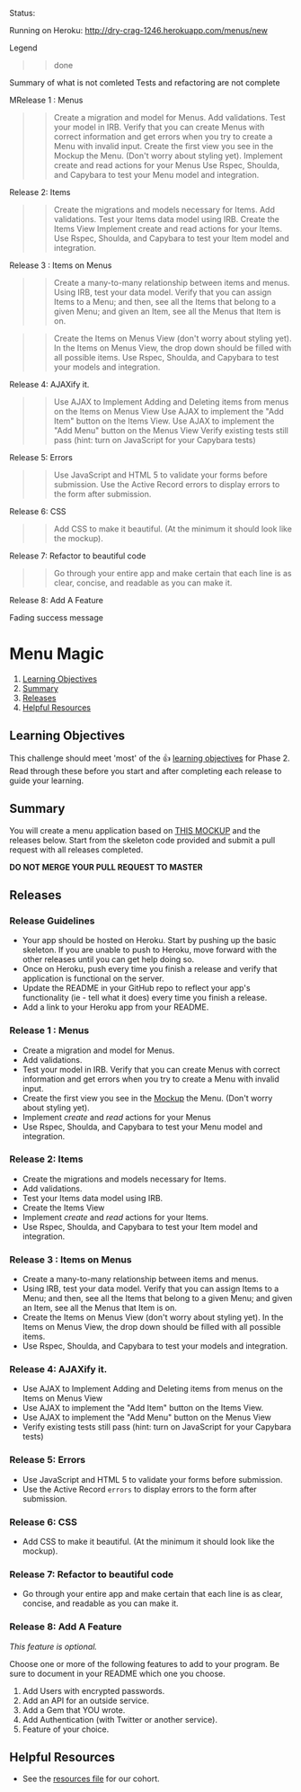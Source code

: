 Status:

Running on Heroku: http://dry-crag-1246.herokuapp.com/menus/new

Legend 
>> done

Summary of what is not comleted
Tests and refactoring are not complete

MRelease 1 : Menus

>> Create a migration and model for Menus.
>> Add validations.
>> Test your model in IRB. Verify that you can create Menus with correct information and get errors when you try to create a Menu with invalid input.
>> Create the first view you see in the Mockup the Menu. (Don't worry about styling yet).
>> Implement create and read actions for your Menus
Use Rspec, Shoulda, and Capybara to test your Menu model and integration.

Release 2: Items

>> Create the migrations and models necessary for Items.
>> Add validations.
>> Test your Items data model using IRB.
>> Create the Items View
>> Implement create and read actions for your Items.
Use Rspec, Shoulda, and Capybara to test your Item model and integration.

Release 3 : Items on Menus

>> Create a many-to-many relationship between items and menus.
>> Using IRB, test your data model. Verify that you can assign Items to a Menu; and then, see all the Items that belong to a given Menu; and given an Item, see all the Menus that Item is on.

>> Create the Items on Menus View (don't worry about styling yet). In the Items on Menus View, the drop down should be filled with all possible items.
Use Rspec, Shoulda, and Capybara to test your models and integration.

Release 4: AJAXify it.

>> Use AJAX to Implement Adding and Deleting items from menus on the Items on Menus View
>> Use AJAX to implement the "Add Item" button on the Items View.
>> Use AJAX to implement the "Add Menu" button on the Menus View
Verify existing tests still pass (hint: turn on JavaScript for your Capybara tests)

Release 5: Errors

>> Use JavaScript and HTML 5 to validate your forms before submission.
>> Use the Active Record errors to display errors to the form after submission.

Release 6: CSS

>> Add CSS to make it beautiful. (At the minimum it should look like the mockup).

Release 7: Refactor to beautiful code 

>> Go through your entire app and make certain that each line is as clear, concise, and readable as you can make it.

Release 8: Add A Feature

Fading success message







# Menu Magic

1. [Learning Objectives](#learning-objectives)
1. [Summary](#summary)
1. [Releases](#releases)
1. [Helpful Resources](#helpful-resources)

## Learning Objectives
This challenge should meet 'most' of the :+1: [learning objectives](https://github.com/fox-squirrels-2013/phase-2-guide/blob/master/week-3/learning-objectives.md) for Phase 2.  Read through these before you start and after completing each release to guide your learning.

## Summary
You will create a menu application based on [THIS MOCKUP](menu.png) and the releases below. Start from the skeleton code provided and submit a pull request with all releases completed.

  **DO NOT MERGE YOUR PULL REQUEST TO MASTER**

## Releases

### Release Guidelines

* Your app should be hosted on Heroku. Start by pushing up the basic skeleton. If you are unable to push to Heroku, move forward with the other releases until you can get help doing so.
* Once on Heroku, push every time you finish a release and verify that application is functional on the server.
* Update the README in your GitHub repo to reflect your app's functionality (ie - tell what it does) every time you finish a release.
* Add a link to your Heroku app from your README.

### Release 1 : Menus
* Create a migration and model for Menus.
* Add validations.
* Test your model in IRB.  Verify that you can create Menus with correct information and get errors when you try to create a Menu with invalid input.
* Create the first view you see in the [Mockup](menu.png) the Menu. (Don't worry about styling yet).
* Implement _create_ and _read_ actions for your Menus
* Use Rspec, Shoulda, and Capybara to test your Menu model and integration.

### Release 2: Items

* Create the migrations and models necessary for Items.
* Add validations.
* Test your Items data model using IRB.
* Create the Items View
* Implement _create_ and _read_ actions for your Items.
* Use Rspec, Shoulda, and Capybara to test your Item model and integration.

### Release 3 : Items on Menus
* Create a many-to-many relationship between items and menus.
* Using IRB, test your data model.  Verify that you can assign Items to a Menu; and then, see all the Items that belong to a given Menu; and given an Item, see all the Menus that Item is on.
* Create the Items on Menus View (don't worry about styling yet).  In the Items on Menus View, the drop down should be filled with all possible items.
* Use Rspec, Shoulda, and Capybara to test your models and integration.

### Release 4: AJAXify it.
* Use AJAX to Implement Adding and Deleting items from menus on the Items on Menus View
* Use AJAX to implement the "Add Item" button on the Items View.
* Use AJAX to implement the "Add Menu" button on the Menus View
* Verify existing tests still pass (hint: turn on JavaScript for your Capybara tests)

### Release 5: Errors
* Use JavaScript and HTML 5 to validate your forms before submission.
* Use the Active Record `errors` to display errors to the form after submission.

### Release 6: CSS
* Add CSS to make it beautiful.  (At the minimum it should look like the mockup).

### Release 7: Refactor to beautiful code
* Go through your entire app and make certain that each line is as clear, concise, and readable as you can make it.

### Release 8: Add A Feature
_This feature is optional._

Choose one or more of the following features to add to your program.  Be sure to document in your README which one you choose.

1. Add Users with encrypted passwords.
1. Add an API for an outside service.
1. Add a Gem that YOU wrote.
1. Add Authentication (with Twitter or another service).
1. Feature of your choice.

## Helpful Resources
* See the [resources file](https://github.com/fox-squirrels-2013/phase-2-guide/blob/master/resources.md) for our cohort.